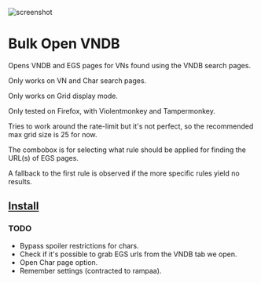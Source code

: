 ![screenshot](https://user-images.githubusercontent.com/78761720/151611319-c13d0378-5f45-48e3-8759-2a304aa783eb.png)
# Bulk Open VNDB

Opens VNDB and EGS pages for VNs found using the VNDB search pages.

Only works on VN and Char search pages.

Only works on Grid display mode.

Only tested on Firefox, with Violentmonkey and Tampermonkey.

Tries to work around the rate-limit but it's not perfect, so the recommended max grid size is 25 for now.

The combobox is for selecting what rule should be applied for finding the URL(s) of EGS pages.

A fallback to the first rule is observed if the more specific rules yield no results.

## [Install](https://raw.githubusercontent.com/mertvn/Bulk-Open-VNDB/master/bulk-open-vndb.user.js)

### TODO
* Bypass spoiler restrictions for chars.
* Check if it's possible to grab EGS urls from the VNDB tab we open.
* Open Char page option.
* Remember settings (contracted to rampaa).
